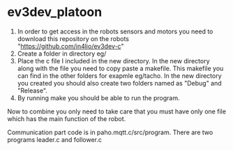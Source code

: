 # ev3dev_platoon

1. In order to get access in the robots sensors and motors you need to download this repository on the robots "https://github.com/in4lio/ev3dev-c" 
2. Create a folder in directory eg/
3. Place the c file I included in the new directory. In the new directory along with the file you need to copy paste a makefile. This makefile you can find in the other folders for exapmle eg/tacho. In the new directory you created you should also create two folders named as "Debug" and "Release".
4. By running make you should be able to run the program.


Now to combine you only need to take care that you must have only one file which has the main function of the robot.

Communication part code is in paho.mqtt.c/src/program. There are two programs leader.c and follower.c
